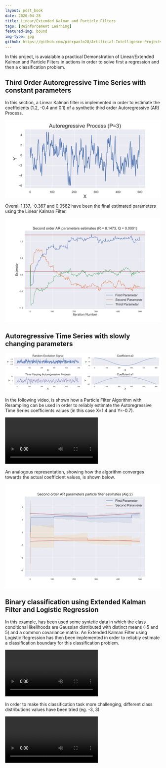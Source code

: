 ```yaml
---
layout: post_book
date: 2020-04-28
title: Linear/Extended Kalman and Particle Filters
tags: [Reinforcement Learning]
featured-img: bound
img-type: jpg
github: https://github.com/pierpaolo28/Artificial-Intelligence-Projects/tree/master/Online%20Learning
---
```


In this project, is avaialable a practical Demonstration of Linear/Extended Kalman and Particle
Filters in actions in order to solve first a regression and then a
classification problem.

## Third Order Autoregressive Time Series with constant parameters

In this section, a Linear Kalman filter is implemented in order
to estimate the coefficients (1.2, -0.4 and 0.1) of a synthetic third
order Autoregressive (AR) Process.

![](/assets/img/posts/ARprocess_stat3.svg)

Overall 1.137, -0.367 and 0.0562 have been the final estimated
parameters using the Linear Kalman Filter.

![](/assets/img/posts/tree_par.svg)

## Autoregressive Time Series with slowly changing parameters

![](/assets/img/posts/ARprocess.svg)

In the following video, is shown how a Particle Filter Algorithm with
Resampling can be used in order to reliably estimate the
Autoregressive Time Series coefficients values (in this case X=1.4 and
Y=-0.7).

<video class="center" controls>
  <source
    src="/assets/img/posts/Alg2_anim.mp4"
    type="video/mp4"
  />
  Your browser does not support the video tag.
</video>

An analogous representation, showing how the algorithm converges
towards the actual coefficient values, is shown below.

![](/assets/img/posts/Alg2_parameter_est.svg)


## Binary classification using Extended Kalman Filter and Logistic Regression

In this example, has been used some syntetic data in which the class
conditional likelihoods are Gaussian distributed with distinct means
(-5 and 5) and a common covariance matrix. An Extended Kalman Filter
using Logistic Regression has then been implemented in order to
reliably estimate a classification boundary for this classification
problem.

<video controls>
    <source
    src="/assets/img/posts/Boundaryex.webm"
    type="video/mp4"
    />
</video>

In order to make this classification task more challenging, different
class distributions values have been tried (eg. -3, 3)

<video class="center" controls>
  <source
    src="/assets/img/posts/Boundary_anim2.webm"
    type="video/mp4"
  />
  Your browser does not support the video tag.
</video>
